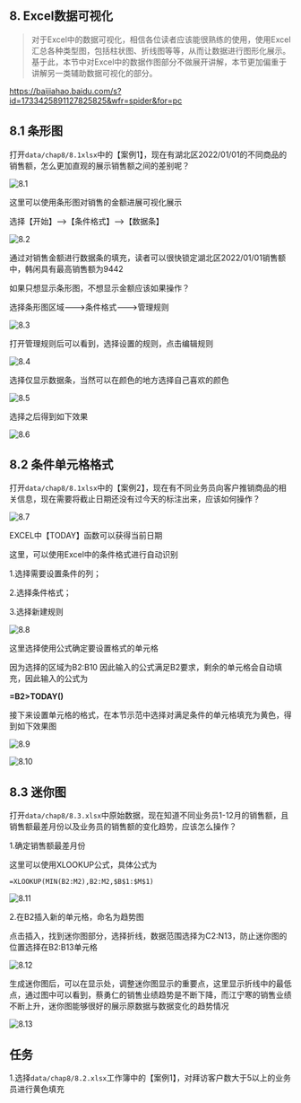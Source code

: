 ## 8. Excel数据可视化

> 对于Excel中的数据可视化，相信各位读者应该能很熟练的使用，使用Excel汇总各种类型图，包括柱状图、折线图等等，从而让数据进行图形化展示。基于此，本节中对Excel中的数据作图部分不做展开讲解，本节更加偏重于讲解另一类辅助数据可视化的部分。

https://baijiahao.baidu.com/s?id=1733425891127825825&wfr=spider&for=pc

## 8.1 条形图

打开`data/chap8/8.1xlsx`中的【案例1】，现在有湖北区2022/01/01的不同商品的销售额，怎么更加直观的展示销售额之间的差别呢？

![8.1](./images/chap8/8.1.png)

这里可以使用条形图对销售的金额进展可视化展示

选择【开始】-->【条件格式】-->【数据条】

![8.2](./images/chap8/8.2.png)

通过对销售金额进行数据条的填充，读者可以很快锁定湖北区2022/01/01销售额中，韩闲具有最高销售额为9442

如果只想显示条形图，不想显示金额应该如果操作？

选择条形图区域--->条件格式--->管理规则

![8.3](./images/chap8/8.3.png)

打开管理规则后可以看到，选择设置的规则，点击编辑规则

![8.4](./images/chap8/8.4.png)

选择仅显示数据条，当然可以在颜色的地方选择自己喜欢的颜色

![8.5](./images/chap8/8.5.png)

选择之后得到如下效果

![8.6](./images/chap8/8.6.png)

## 8.2 条件单元格格式

打开`data/chap8/8.1xlsx`中的【案例2】，现在有不同业务员向客户推销商品的相关信息，现在需要将截止日期还没有过今天的标注出来，应该如何操作？

![8.7](./images/chap8/8.7.png)

EXCEL中【TODAY】函数可以获得当前日期

这里，可以使用Excel中的条件格式进行自动识别

1.选择需要设置条件的列；

2.选择条件格式；

3.选择新建规则

![8.8](./images/chap8/8.8.png)

这里选择使用公式确定要设置格式的单元格

因为选择的区域为B2:B10  因此输入的公式满足B2要求，剩余的单元格会自动填充，因此输入的公式为

**=B2>TODAY()**

接下来设置单元格的格式，在本节示范中选择对满足条件的单元格填充为黄色，得到如下效果图

![8.9](./images/chap8/8.9.png)

![8.10](./images/chap8/8.10.png)

## 8.3 迷你图

打开`data/chap8/8.3.xlsx`中原始数据，现在知道不同业务员1-12月的销售额，且销售额最差月份以及业务员的销售额的变化趋势，应该怎么操作？

1.确定销售额最差月份

这里可以使用XLOOKUP公式，具体公式为

`=XLOOKUP(MIN(B2:M2),B2:M2,$B$1:$M$1)`

![8.11](./images/chap8/8.11.png)

2.在B2插入新的单元格，命名为趋势图

点击插入，找到迷你图部分，选择折线，数据范围选择为C2:N13，防止迷你图的位置选择在B2:B13单元格

![8.12](./images/chap8/8.12.png)

生成迷你图后，可以在显示处，调整迷你图显示的重要点，这里显示折线中的最低点，通过图中可以看到，蔡勇仁的销售业绩趋势是不断下降，而江宁寒的销售业绩不断上升，迷你图能够很好的展示原数据与数据变化的趋势情况

![8.13](./images/chap8/8.13.png)

## 任务

​	1.选择`data/chap8/8.2.xlsx`工作簿中的【案例1】，对拜访客户数大于5以上的业务员进行黄色填充
